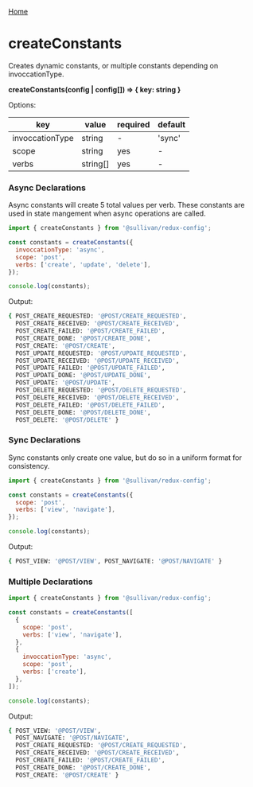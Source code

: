 [Home](https://github.com/icarus-sullivan/redux-config/blob/master/README.md)

# createConstants
Creates dynamic constants, or multiple constants depending on invoccationType.

**createConstants(config | config[]) => { key: string }**

Options:

| key| value | required | default |
|--|--|--|--|
| invoccationType | string | - | 'sync' |
| scope | string | yes | - |
| verbs | string[] | yes | - |

### Async Declarations 
Async constants will create 5 total values per verb. These constants are used in state mangement when async operations are called. 

```javascript
import { createConstants } from '@sullivan/redux-config';

const constants = createConstants({
  invoccationType: 'async',
  scope: 'post',
  verbs: ['create', 'update', 'delete'],
});

console.log(constants);
```

Output:
```bash
{ POST_CREATE_REQUESTED: '@POST/CREATE_REQUESTED',
  POST_CREATE_RECEIVED: '@POST/CREATE_RECEIVED',
  POST_CREATE_FAILED: '@POST/CREATE_FAILED',
  POST_CREATE_DONE: '@POST/CREATE_DONE',
  POST_CREATE: '@POST/CREATE',
  POST_UPDATE_REQUESTED: '@POST/UPDATE_REQUESTED',
  POST_UPDATE_RECEIVED: '@POST/UPDATE_RECEIVED',
  POST_UPDATE_FAILED: '@POST/UPDATE_FAILED',
  POST_UPDATE_DONE: '@POST/UPDATE_DONE',
  POST_UPDATE: '@POST/UPDATE',
  POST_DELETE_REQUESTED: '@POST/DELETE_REQUESTED',
  POST_DELETE_RECEIVED: '@POST/DELETE_RECEIVED',
  POST_DELETE_FAILED: '@POST/DELETE_FAILED',
  POST_DELETE_DONE: '@POST/DELETE_DONE',
  POST_DELETE: '@POST/DELETE' }
```

### Sync Declarations
Sync constants only create one value, but do so in a uniform format for consistency.

```javascript
import { createConstants } from '@sullivan/redux-config';

const constants = createConstants({
  scope: 'post',
  verbs: ['view', 'navigate'],
});

console.log(constants);
```

Output:
```bash
{ POST_VIEW: '@POST/VIEW', POST_NAVIGATE: '@POST/NAVIGATE' }
```

### Multiple Declarations

```javascript
import { createConstants } from '@sullivan/redux-config';

const constants = createConstants([
  {
    scope: 'post',
    verbs: ['view', 'navigate'],
  },
  {
    invoccationType: 'async',
    scope: 'post',
    verbs: ['create'],
  },
]);

console.log(constants);
```

Output:
```bash
{ POST_VIEW: '@POST/VIEW',
  POST_NAVIGATE: '@POST/NAVIGATE',
  POST_CREATE_REQUESTED: '@POST/CREATE_REQUESTED',
  POST_CREATE_RECEIVED: '@POST/CREATE_RECEIVED',
  POST_CREATE_FAILED: '@POST/CREATE_FAILED',
  POST_CREATE_DONE: '@POST/CREATE_DONE',
  POST_CREATE: '@POST/CREATE' }
```
